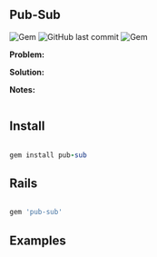 ## Pub-Sub

![Gem](https://img.shields.io/gem/dt/pub-sub.svg)
![GitHub last commit](https://img.shields.io/github/last-commit/nucleom42/pub-sub.svg)
![Gem](https://img.shields.io/gem/v/pub-sub.svg)

**Problem:**

**Solution:**

**Notes:**

```ruby

```

## Install

```ruby

gem install pub-sub

```

## Rails

```ruby

gem 'pub-sub'

```

## Examples

```ruby

```